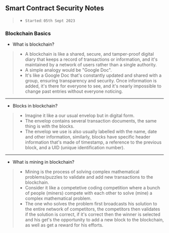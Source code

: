 ## Smart Contract Security Notes

> - `Started`: `05th Sept 2023`

### Blockchain Basics

- What is blockchain?
> -  A blockchain is like a shared, secure, and tamper-proof digital diary that keeps a record of transactions or information, and it's maintained by a network of users rather than a single authority.
> -  A simple analogy would be "Google Doc".
> -  It's like a Google Doc that's constantly updated and shared with a group, ensuring transparency and security. Once information is added, it's there for everyone to see, and it's nearly impossible to change past entries without everyone noticing.

---

- Blocks in blockchain?
> - Imagine it like a our usual envelop but in digital form.
> - The envelop contains several transaction documents, the same thing is with the blocks.
> - The envelop we use is also usually labelled with the name, date and other information, similarly, blocks have specific header information that's made of timestamp, a reference to the previous block, and a UID (unique identification number).

---

- What is mining in blockchain?
> - Mining is the process of solving complex mathematical problems/puzzles to validate and add new transactions to the blockchain.
> - Consider it like a competetive coding competition where a bunch of people (miners) compete with each other to solve (mine) a complex mathematical problem.
> - The one who solves the problem first broadcasts his solution to the entire network of competitors, the competitors then validates if the solution is correct, if it's correct then the winner is selected and his get's the opportunity to add a new block to the blockchain, as well as get a reward for his efforts.






